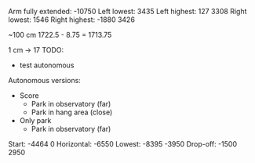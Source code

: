Arm fully extended: -10750
Left lowest: 3435 
Left highest: 127
3308
Right lowest: 1546
Right highest: -1880
3426

~100 cm
1722.5 - 8.75 = 1713.75

1 cm -> 17
TODO:
- test autonomous

Autonomous versions:
- Score
  - Park in observatory (far)
  - Park in hang area (close)
- Only park
  - Park in observatory (far)


Start: -4464      0 
Horizontal: -6550
Lowest: -8395     -3950
Drop-off: -1500   2950

